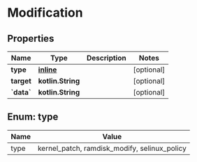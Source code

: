 
# Modification

## Properties
| Name | Type | Description | Notes |
| ------------ | ------------- | ------------- | ------------- |
| **type** | [**inline**](#Type) |  |  [optional] |
| **target** | **kotlin.String** |  |  [optional] |
| **&#x60;data&#x60;** | **kotlin.String** |  |  [optional] |


<a id="Type"></a>
## Enum: type
| Name | Value |
| ---- | ----- |
| type | kernel_patch, ramdisk_modify, selinux_policy |



